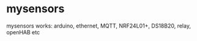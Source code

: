 mysensors
=========

mysensors works: arduino, ethernet, MQTT, NRF24L01+, DS18B20, relay, openHAB etc
